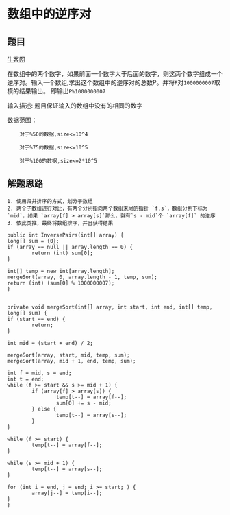 # 数组中的逆序对

## 题目

[牛客网](https://www.nowcoder.com/practice/96bd6684e04a44eb80e6a68efc0ec6c5?tpId=13&tqId=11188&tPage=2&rp=2&ru=%2Fta%2Fcoding-interviews&qru=%2Fta%2Fcoding-interviews%2Fquestion-ranking)

在数组中的两个数字，如果前面一个数字大于后面的数字，则这两个数字组成一个逆序对。输入一个数组,求出这个数组中的逆序对的总数P。并将`P`对`1000000007`取模的结果输出。 即输出`P%1000000007`

输入描述: 题目保证输入的数组中没有的相同的数字

数据范围：

```
	对于%50的数据,size<=10^4

	对于%75的数据,size<=10^5

	对于%100的数据,size<=2*10^5
```

## 解题思路

	1. 使用归并排序的方式，划分子数组
	2. 两个子数组进行对比，有两个分别指向两个数组末尾的指针 `f,s`，数组分割下标为 `mid`，如果 `array[f] > array[s]`那么，就有`s - mid`个 `array[f]` 的逆序
	3. 依此类推，最终将数组排序，并且获得结果

```
public int InversePairs(int[] array) {
long[] sum = {0};
if (array == null || array.length == 0) {
		return (int) sum[0];
}

int[] temp = new int[array.length];
mergeSort(array, 0, array.length - 1, temp, sum);
return (int) (sum[0] % 1000000007);
}


private void mergeSort(int[] array, int start, int end, int[] temp, long[] sum) {
if (start == end) {
		return;
}

int mid = (start + end) / 2;

mergeSort(array, start, mid, temp, sum);
mergeSort(array, mid + 1, end, temp, sum);

int f = mid, s = end;
int t = end;
while (f >= start && s >= mid + 1) {
		if (array[f] > array[s]) {
				temp[t--] = array[f--];
				sum[0] += s - mid;
		} else {
				temp[t--] = array[s--];
		}
}

while (f >= start) {
		temp[t--] = array[f--];
}

while (s >= mid + 1) {
		temp[t--] = array[s--];
}

for (int i = end, j = end; i >= start; ) {
		array[j--] = temp[i--];
}
}
```
